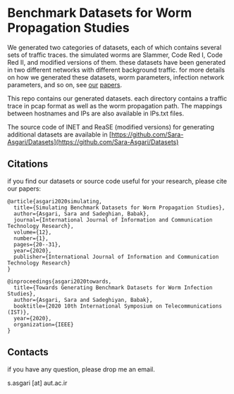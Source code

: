 # Benchmark Datasets for Worm Propagation Studies
We generated two categories of datasets, each of which contains several sets of traffic traces. the simulated worms are Slammer, Code Red I, Code Red II, and modified versions of them. these datasets have been generated in two different networks with different background traffic. for more details on how we generated these datasets, worm parameters, infection network parameters, and so on, see [our](https://ijict.itrc.ac.ir/browse.php?a_id=451&slc_lang=en&sid=1&printcase=1&hbnr=1&hmb=1) [papers](https://ieeexplore.ieee.org/document/9345845).


This repo contains our generated datasets. each directory contains a traffic trace in pcap format as well as the worm propagation path. The mappings between hostnames and IPs are also available in IPs.txt files.

The source code of INET and ReaSE (modified versions) for generating additional datasets are available in [https://github.com/Sara-Asgari/Datasets](https://github.com/Sara-Asgari/Datasets)

## Citations
if you find our datasets or source code useful for your research, please cite our papers:<br />
```
@article{asgari2020simulating,
  title={Simulating Benchmark Datasets for Worm Propagation Studies},
  author={Asgari, Sara and Sadeghian, Babak},
  journal={International Journal of Information and Communication Technology Research},
  volume={12},
  number={1},
  pages={20--31},
  year={2020},
  publisher={International Journal of Information and Communication Technology Research}
}
```
```
@inproceedings{asgari2020towards,
  title={Towards Generating Benchmark Datasets for Worm Infection Studies},
  author={Asgari, Sara and Sadeghiyan, Babak},
  booktitle={2020 10th International Symposium on Telecommunications (IST)},
  year={2020},
  organization={IEEE}
}
```
## Contacts
if you have any question, please drop me an email.

s.asgari [at] aut.ac.ir
